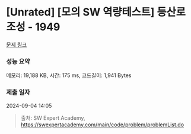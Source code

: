# [Unrated] [모의 SW 역량테스트] 등산로 조성 - 1949 

[문제 링크](https://swexpertacademy.com/main/code/problem/problemDetail.do?contestProbId=AV5PoOKKAPIDFAUq) 

### 성능 요약

메모리: 19,188 KB, 시간: 175 ms, 코드길이: 1,941 Bytes

### 제출 일자

2024-09-04 14:05



> 출처: SW Expert Academy, https://swexpertacademy.com/main/code/problem/problemList.do